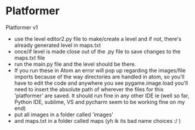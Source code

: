 # Platformer
Platformer v1
- use the level editor2.py file to make/create a level and if not, there's already generated level in maps.txt
- once/if level is made close out of the .py file to save changes to the maps.txt file
- run the main.py file and the level should be there. 
- If you run these in Atom an error will pop up regarding the images/file imports because of the way directories are handled in atom, so you'll have to edit the code and anywhere you see pygame.image.load you'll need to insert the absolute path of wherever the files for this 'platformer' are saved. It should run fine in any other IDE ie (well so far, Python IDE, sublime, VS and pycharm seem to be working fine on my end)
- put all images in a folder called 'images'
- and maps.txt in a folder called maps (yh ik its bad name choices :/ )

